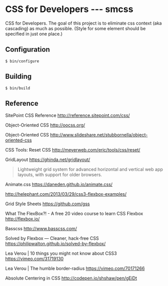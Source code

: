 # CSS for Developers --- smcss

CSS for Developers. The goal of this project is to eliminate css context
(aka cascading) as much as possible. (Style for some element should be
specified in just one place.)

## Configuration

    $ bin/configure

## Building

    $ bin/build

## Reference

SitePoint CSS Reference
http://reference.sitepoint.com/css/

Object-Oriented CSS
http://oocss.org/

Object-Oriented CSS
http://www.slideshare.net/stubbornella/object-oriented-css

CSS Tools: Reset CSS
http://meyerweb.com/eric/tools/css/reset/

GridLayout
https://ghinda.net/gridlayout/
> Lightweight grid system for advanced horizontal and vertical web app
> layouts, with support for older browsers.

Animate.css
https://daneden.github.io/animate.css/

http://helephant.com/2013/03/29/css3-flexbox-examples/

Grid Style Sheets
https://github.com/gss

What The FlexBox?! - A free 20 video course to learn CSS Flexbox
http://flexbox.io/

Basscss
http://www.basscss.com/

Solved by Flexbox — Cleaner, hack-free CSS
https://philipwalton.github.io/solved-by-flexbox/

Lea Verou | 10 things you might not know about CSS3
https://vimeo.com/31719130

Lea Verou | The humble border-radius
https://vimeo.com/70171266

Absolute Centering in CSS
http://codepen.io/shshaw/pen/gEiDt
